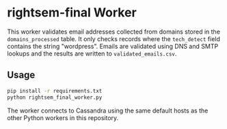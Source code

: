 # rightsem-final Worker

This worker validates email addresses collected from domains stored in the
`domains_processed` table. It only checks records where the `tech_detect` field
contains the string "wordpress". Emails are validated using DNS and SMTP
lookups and the results are written to `validated_emails.csv`.

## Usage

```bash
pip install -r requirements.txt
python rightsem_final_worker.py
```

The worker connects to Cassandra using the same default hosts as the other
Python workers in this repository.
